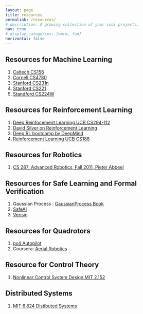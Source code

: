 ```yaml
---
layout: page
title: resources
permalink: /resources/
# description: A growing collection of your cool projects.
nav: true
# display_categories: [work, fun]
horizontal: false
---
```

## Resources for Machine Learning

1. [Caltech CS156](https://www.youtube.com/playlist?list=PLD63A284B7615313A)
2. [Cornell CS4780](https://www.youtube.com/playlist?list=PLl8OlHZGYOQ7bkVbuRthEsaLr7bONzbXS)
3. [Stanford CS231n](https://www.youtube.com/watch?v=vT1JzLTH4G4&list=PLC1qU-LWwrF64f4QKQT-Vg5Wr4qEE1Zxk)
4. [Stanford CS221](https://web.stanford.edu/class/cs221/)
5. [Standford CS224W](http://web.stanford.edu/class/cs224w/)


## Resources for Reinforcement Learning

1. [Deep Reinfocement Learning UCB CS294-112](http://rll.berkeley.edu/deeprlcourse/)
2. [David Silver on Reinforcement Learning](https://www.youtube.com/playlist?list=PLqYmG7hTraZDM-OYHWgPebj2MfCFzFObQ)
3. [Deep RL bootcamp by DeepMind](https://sites.google.com/view/deep-rl-bootcamp/lecturess)
4. [Reinforcement Learning UCB CS188](https://www.youtube.com/playlist?list=PLIeooNSdhQE5kRrB71yu5yP9BRCJCSbMt)


## Resources for Robotics

1. [CS 287: Advanced Robotics, Fall 2011, Pieter Abbeel](https://people.eecs.berkeley.edu/~pabbeel/cs287-fa11/)

## Resources for Safe Learning and Formal Verification

1. Gaussian Process : [GaussianProcess Book](http://www.gaussianprocess.org/gpml/chapters/RW.pdf)
2. [SafeAI](http://safeai.ethz.ch/)
3. [Verisig](https://github.com/Verisig/verisig)

## Resources for Quadrotors

1. [px4 Autopilot](http://dev.px4.io/en/)
2. Coursera: [Aerial Robotics](https://www.coursera.org/learn/robotics-flight)


## Resource for Control Theory

1. [Nonlinear Control System Design MIT 2.152](http://web.mit.edu/nsl/www/videos/lectures.html)



## Distributed Systems

1. [MIT 6.824 Distibuted Systems](http://nil.csail.mit.edu/6.824/2020/schedule.html)
